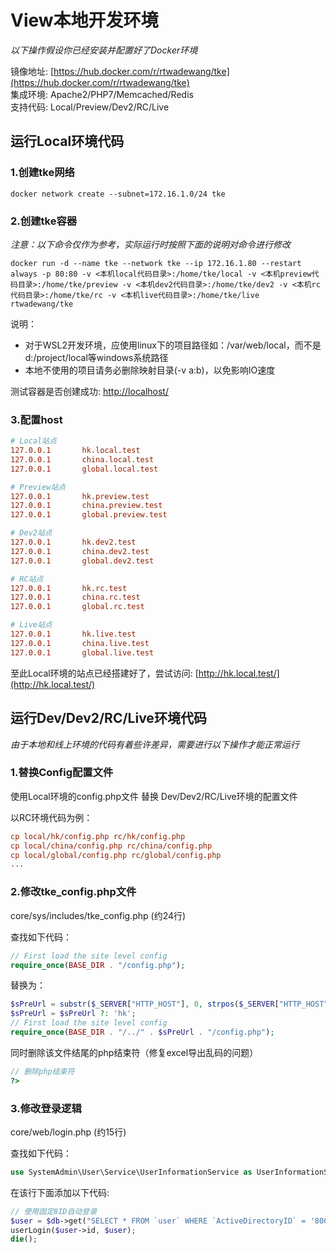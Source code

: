 # View本地开发环境

*以下操作假设你已经安装并配置好了Docker环境*

镜像地址: [https://hub.docker.com/r/rtwadewang/tke](https://hub.docker.com/r/rtwadewang/tke)     
集成环境: Apache2/PHP7/Memcached/Redis      
支持代码: Local/Preview/Dev2/RC/Live

## 运行Local环境代码

### 1.创建tke网络

```shell
docker network create --subnet=172.16.1.0/24 tke
```

### 2.创建tke容器

*注意：以下命令仅作为参考，实际运行时按照下面的说明对命令进行修改*

```shell
docker run -d --name tke --network tke --ip 172.16.1.80 --restart always -p 80:80 -v <本机local代码目录>:/home/tke/local -v <本机preview代码目录>:/home/tke/preview -v <本机dev2代码目录>:/home/tke/dev2 -v <本机rc代码目录>:/home/tke/rc -v <本机live代码目录>:/home/tke/live rtwadewang/tke
```
说明：
-	对于WSL2开发环境，应使用linux下的项目路径如：/var/web/local，而不是d:/project/local等windows系统路径
-	本地不使用的项目请务必删除映射目录(-v a:b)，以免影响IO速度


测试容器是否创建成功: [http://localhost/](http://localhost/)	

### 3.配置host

```ini
# Local站点
127.0.0.1       hk.local.test
127.0.0.1       china.local.test
127.0.0.1       global.local.test

# Preview站点
127.0.0.1       hk.preview.test
127.0.0.1       china.preview.test
127.0.0.1       global.preview.test

# Dev2站点
127.0.0.1       hk.dev2.test
127.0.0.1       china.dev2.test
127.0.0.1       global.dev2.test

# RC站点
127.0.0.1       hk.rc.test
127.0.0.1       china.rc.test
127.0.0.1       global.rc.test

# Live站点
127.0.0.1       hk.live.test
127.0.0.1       china.live.test
127.0.0.1       global.live.test
```

至此Local环境的站点已经搭建好了，尝试访问: [http://hk.local.test/](http://hk.local.test/)

##  运行Dev/Dev2/RC/Live环境代码

*由于本地和线上环境的代码有着些许差异，需要进行以下操作才能正常运行*

### 1.替换Config配置文件

使用Local环境的config.php文件 替换 Dev/Dev2/RC/Live环境的配置文件

以RC环境代码为例：

```ini
cp local/hk/config.php rc/hk/config.php
cp local/china/config.php rc/china/config.php
cp local/global/config.php rc/global/config.php
...
```

### 2.修改tke_config.php文件

core/sys/includes/tke_config.php (约24行)

查找如下代码：
```php
// First load the site level config
require_once(BASE_DIR . "/config.php");
```

替换为：

```php
$sPreUrl = substr($_SERVER["HTTP_HOST"], 0, strpos($_SERVER["HTTP_HOST"], '.'));
$sPreUrl = $sPreUrl ?: 'hk';
// First load the site level config
require_once(BASE_DIR . "/../" . $sPreUrl . "/config.php");
```

同时删除该文件结尾的php结束符（修复excel导出乱码的问题）

```php
// 删除php结束符
?>
```

### 3.修改登录逻辑

core/web/login.php (约15行)

查找如下代码：
```php
use SystemAdmin\User\Service\UserInformationService as UserInformationService;
```
在该行下面添加以下代码:

```php
// 使用固定8ID自动登录
$user = $db->get("SELECT * FROM `user` WHERE `ActiveDirectoryID` = '80000110' LIMIT 1");
userLogin($user->id, $user);
die();
```